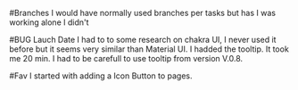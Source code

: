 #Branches
I would have normally used branches per tasks but has I was working alone I didn't

#BUG Lauch Date
I had to to some research on chakra UI, I never used it before but it seems very similar than Material UI. I hadded the tooltip. It took me 20 min. I had to be carefull to use tooltip from version V.0.8.

#Fav
I started with adding a Icon Button to pages.
